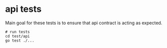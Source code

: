 # api tests

Main goal for these tests is to ensure that api contract is acting as expected.

```
# run tests
cd test/api
go test ./...
```
